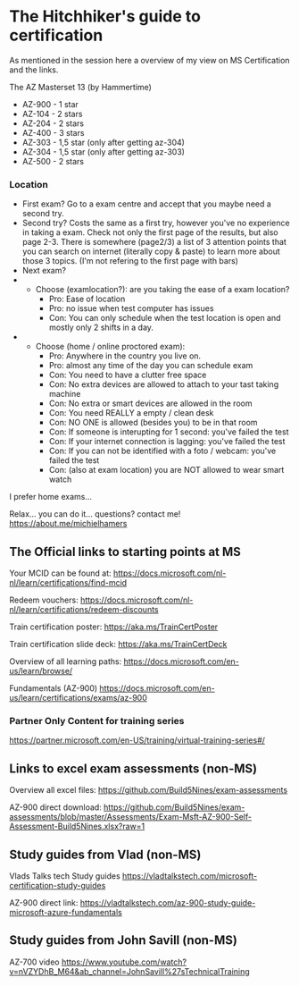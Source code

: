 # The Hitchhiker's guide to certification

As mentioned in the session here a overview of my view on MS Certification and the links.

The AZ Masterset 13 (by Hammertime) 
- AZ-900 - 1 star
- AZ-104 - 2 stars
- AZ-204 - 2 stars
- AZ-400 - 3 stars
- AZ-303 - 1,5 star (only after getting az-304)
- AZ-304 - 1,5 star (only after getting az-303)
- AZ-500 - 2 stars


### Location
- First exam? 
Go to a exam centre and accept that you maybe need a second try.
- Second try?
Costs the same as a first try, however you've no experience in taking a exam. Check not only the first page of the results, but also page 2-3. There is somewhere (page2/3) a list of 3 attention points that you can search on internet (literally copy & paste) to learn more about those 3 topics. (I'm not refering to the first page with bars)
- Next exam? 
- - Choose (examlocation?): are you taking the ease of a exam location?
    * Pro: Ease of location
    * Pro: no issue when test computer has issues
    * Con: You can only schedule when the test location is open and mostly only 2 shifts in a day.
- - Choose (home / online proctored exam): 
    * Pro: Anywhere in the country you live on. 
    * Pro: almost any time of the day you can schedule exam
    * Con: You need to have a clutter free space
    * Con: No extra devices are allowed to attach to your tast taking machine
    * Con: No extra or smart devices are allowed in the room
    * Con: You need REALLY a empty / clean desk
    * Con: NO ONE is allowed (besides you) to be in that room
    * Con: If someone is interupting for 1 second: you've failed the test
    * Con: If your internet connection is lagging: you've failed the test
    * Con: If you can not be identified with a foto / webcam: you've failed the test
    * Con: (also at exam location) you are NOT allowed to wear smart watch


I prefer home exams... 


Relax... you can do it... questions? contact me! https://about.me/michielhamers


## The Official links to starting points at MS
Your MCID can be found at:
https://docs.microsoft.com/nl-nl/learn/certifications/find-mcid

Redeem vouchers:
https://docs.microsoft.com/nl-nl/learn/certifications/redeem-discounts

Train certification poster: 
https://aka.ms/TrainCertPoster

Train certification slide deck: 
https://aka.ms/TrainCertDeck

Overview of all learning paths:
https://docs.microsoft.com/en-us/learn/browse/

Fundamentals (AZ-900) 
https://docs.microsoft.com/en-us/learn/certifications/exams/az-900

### Partner Only Content for training series
https://partner.microsoft.com/en-US/training/virtual-training-series#/

## Links to excel exam assessments (non-MS)
Overview all excel files:
https://github.com/Build5Nines/exam-assessments

AZ-900 direct download:
https://github.com/Build5Nines/exam-assessments/blob/master/Assessments/Exam-Msft-AZ-900-Self-Assessment-Build5Nines.xlsx?raw=1

## Study guides from Vlad (non-MS)
Vlads Talks tech Study guides
https://vladtalkstech.com/microsoft-certification-study-guides

AZ-900 direct link:
https://vladtalkstech.com/az-900-study-guide-microsoft-azure-fundamentals


## Study guides from John Savill (non-MS)
AZ-700 video 
https://www.youtube.com/watch?v=nVZYDhB_M64&ab_channel=JohnSavill%27sTechnicalTraining

